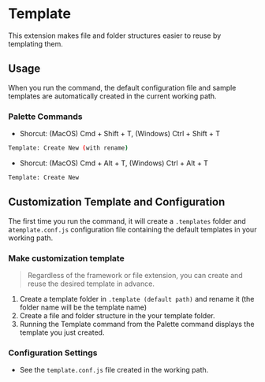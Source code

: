 # Template

This extension makes file and folder structures easier to reuse by templating them.

## Usage

When you run the command, the default configuration file and sample templates are automatically created in the current working path.

### Palette Commands

- Shorcut: (MacOS) Cmd + Shift + T, (Windows) Ctrl + Shift + T

```bash
Template: Create New (with rename)
```

- Shorcut: (MacOS) Cmd + Alt + T, (Windows) Ctrl + Alt + T

```bash
Template: Create New
```

## Customization Template and Configuration

The first time you run the command, it will create a `.templates` folder and a`template.conf.js` configuration file containing the default templates in your working path.

### Make customization template

> Regardless of the framework or file extension, you can create and reuse the desired template in advance.

1. Create a template folder in `.template (default path)` and rename it (the folder name will be the template name)
2. Create a file and folder structure in the your template folder.
3. Running the Template command from the Palette command displays the template you just created.

### Configuration Settings

- See the `template.conf.js` file created in the working path.
